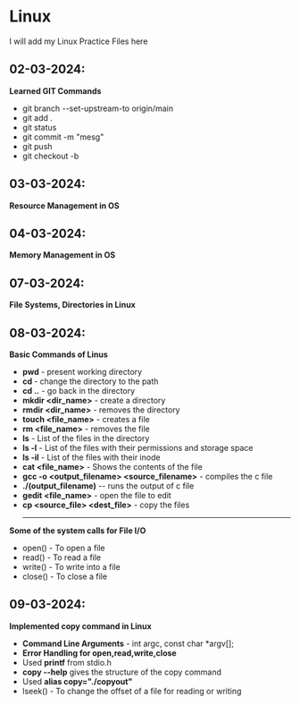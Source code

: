 # Linux
I will add my Linux Practice Files here
## 02-03-2024: 
**Learned GIT Commands**
+ git branch --set-upstream-to origin/main
+ git add .
+ git status
+ git commit -m "mesg"
+ git push
+ git checkout -b <new branch> <old branch>

## 03-03-2024:
**Resource Management in OS**
## 04-03-2024:
**Memory Management in OS**
## 07-03-2024:
**File Systems, Directories in Linux**
## 08-03-2024: 
**Basic Commands of Linus**
+ **pwd** - present working directory
+ **cd <path>** - change the directory to the path
+ **cd ..** - go back in the directory
+ **mkdir <dir_name>** - create a directory
+ **rmdir <dir_name>** - removes the directory
+ **touch <file_name>** - creates a file
+ **rm <file_name>** - removes the file
+ **ls** - List of the files in the directory
+ **ls -l** - List of the files with their permissions and storage space
+ **ls -il** - List of the files with their inode 
+ **cat <file_name>** -  Shows the contents of the file
+ **gcc -o <output_filename> <source_filename>** - compiles the c file
+ **./(output_filename)** -- runs the output of c file
+ **gedit <file_name>** - open the file to edit
+ **cp <source_file> <dest_file>** - copy the files
  ***
**Some of the system calls for File I/O**
+ open() - To open a file
+ read() - To read a file
+ write() - To write into a file
+ close() - To close a file
## 09-03-2024:
**Implemented copy command in Linux**
+ **Command Line Arguments** - int argc, const char *argv[];
+ **Error Handling for open,read,write,close**
+ Used **printf** from stdio.h
+ **copy --help** gives the structure of the copy command
+ Used **alias copy="./copyout"** 
+ lseek() - To change the offset of a file for reading or writing

  
  


